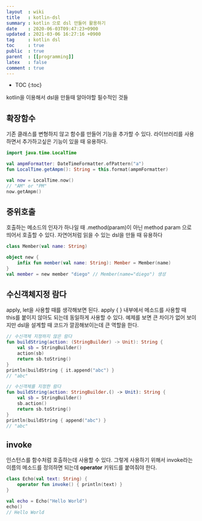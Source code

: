 ```yaml
---
layout  : wiki
title   : kotlin-dsl
summary : kotlin 으로 dsl 만들어 활용하기
date    : 2020-06-03T09:47:23+0900
updated : 2021-03-06 16:27:16 +0900
tag     : kotlin dsl
toc     : true
public  : true
parent  : [[programming]]
latex   : false
comment : true
---
```

* TOC
{:toc}

kotlin을 이용해서 dsl을 만들때 알아야할 필수적인 것들

## 확장함수
기존 클래스를 변형하지 않고 함수를 만들어 기능을 추가할 수 있다. 
라이브러리를 사용하면서 추가하고싶은 기능이 있을 때 유용하다. 

```kotlin
import java.time.LocalTime

val ampmFormatter: DateTimeFormatter.ofPattern("a")
fun LocalTime.getAmpm(): String = this.format(ampmFormatter)

val now = LocalTime.now()
// "AM" or "PM"
now.getAmpm()
```

## 중위호출
호출하는 메소드의 인자가 하나일 때 .method(param)이 아닌 method param 으로 띄어서 호출할 수 있다. 
자연어처럼 읽을 수 있는 dsl을 만들 때 유용하다
```kotlin
class Member(val name: String)

object new {
	infix fun member(val name: String): Member = Member(name)
}
val member = new member "diego" // Member(name="diego") 생성
```

## 수신객체지정 람다
apply, let을 사용할 때를 생각해보면 된다.
apply { } 내부에서 메소드를 사용할 때 this를 붙이지 않아도 되는데 동일하게 사용할 수 있다.
예제를 보면 큰 차이가 없어 보이지만 dsl을 설계할 때 코드가 깔끔해보이는데 큰 역할을 한다. 
```kotlin
// 수신객체 지정하지 않은 람다
fun buildString(action: (StringBuilder) -> Unit): String {
    val sb = StringBuilder()
	action(sb)
	return sb.toString()
}
println(buildString { it.append("abc") }
// "abc"

// 수신객체를 지정한 람다
fun buildString(action: StringBuilder.() -> Unit): String {
    val sb = StringBuilder()
	sb.action()
	return sb.toString()
}
println(buildString { append("abc") }
// "abc"
```

## invoke
인스턴스를 함수처럼 호출하는데 사용할 수 있다.
그렇게 사용하기 위해서 invoke라는 이름의 메소드를 정의하면 되는데 **operator** 키워드를 붙여줘야 한다.

```kotlin
class Echo(val text: String) {
	operator fun invoke() { println(text) }
}

val echo = Echo("Hello World")
echo()
// Hello World
```

